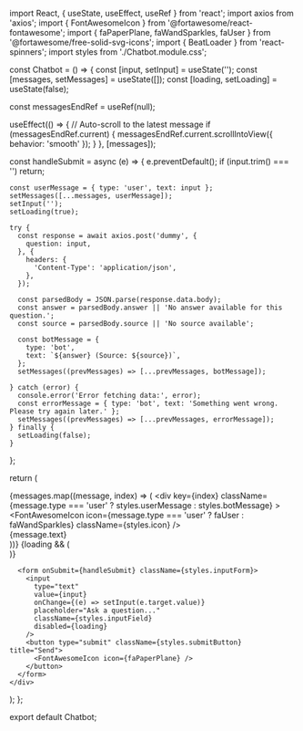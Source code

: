 import React, { useState, useEffect, useRef } from 'react';
import axios from 'axios';
import { FontAwesomeIcon } from '@fortawesome/react-fontawesome';
import { faPaperPlane, faWandSparkles, faUser } from '@fortawesome/free-solid-svg-icons';
import { BeatLoader } from 'react-spinners';
import styles from './Chatbot.module.css';

const Chatbot = () => {
  const [input, setInput] = useState('');
  const [messages, setMessages] = useState([]);
  const [loading, setLoading] = useState(false);

  const messagesEndRef = useRef(null);

  useEffect(() => {
    // Auto-scroll to the latest message
    if (messagesEndRef.current) {
      messagesEndRef.current.scrollIntoView({ behavior: 'smooth' });
    }
  }, [messages]);

  const handleSubmit = async (e) => {
    e.preventDefault();
    if (input.trim() === '') return;

    const userMessage = { type: 'user', text: input };
    setMessages([...messages, userMessage]);
    setInput('');
    setLoading(true);

    try {
      const response = await axios.post('dummy', {
        question: input,
      }, {
        headers: {
          'Content-Type': 'application/json',
        },
      });

      const parsedBody = JSON.parse(response.data.body);
      const answer = parsedBody.answer || 'No answer available for this question.';
      const source = parsedBody.source || 'No source available';

      const botMessage = {
        type: 'bot',
        text: `${answer} (Source: ${source})`,
      };
      setMessages((prevMessages) => [...prevMessages, botMessage]);

    } catch (error) {
      console.error('Error fetching data:', error);
      const errorMessage = { type: 'bot', text: 'Something went wrong. Please try again later.' };
      setMessages((prevMessages) => [...prevMessages, errorMessage]);
    } finally {
      setLoading(false);
    }
  };

  return (
    <div className={styles.chatContainer}>
      <div className={styles.chatWindow}>
        {messages.map((message, index) => (
          <div
            key={index}
            className={message.type === 'user' ? styles.userMessage : styles.botMessage}
          >
            <FontAwesomeIcon
              icon={message.type === 'user' ? faUser : faWandSparkles}
              className={styles.icon}
            />
            <div className={styles.messageText}>
              {message.text}
            </div>
          </div>
        ))}
        {loading && (
          <div className={styles.botMessage}>
            <FontAwesomeIcon icon={faWandSparkles} className={styles.icon} />
            <div className={styles.messageText}>
              <BeatLoader color="#5f1ec1" size={8} />
            </div>
          </div>
        )}
        <div ref={messagesEndRef} />
      </div>

      <form onSubmit={handleSubmit} className={styles.inputForm}>
        <input
          type="text"
          value={input}
          onChange={(e) => setInput(e.target.value)}
          placeholder="Ask a question..."
          className={styles.inputField}
          disabled={loading}
        />
        <button type="submit" className={styles.submitButton} title="Send">
          <FontAwesomeIcon icon={faPaperPlane} />
        </button>
      </form>
    </div>
  );
};

export default Chatbot;

